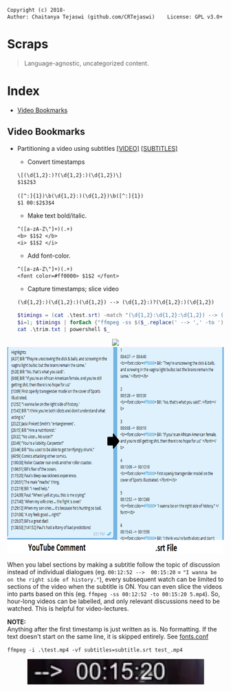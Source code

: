     Copyright (c) 2018-
    Author: Chaitanya Tejaswi (github.com/CRTejaswi)    License: GPL v3.0+

# Scraps
> Language-agnostic, uncategorized content.

# Index

- [Video Bookmarks](#video-bookmarks)


## Video Bookmarks

- Partitioning a video using subtitles
[[VIDEO]](https://www.youtube.com/watch?v=fLllS5sXpzw) [[SUBTITLES]](resources/test.srt) <br>
    - Convert timestamps
    ```
    \[(\d{1,2}:)?(\d{1,2}:)(\d{1,2})\]
    $1$2$3

    ([^:]{1})\b(\d{1,2}:)(\d{1,2})\b([^:]{1})
    $1 00:$2$3$4
    ```
    - Make text bold/italic.
    ```
    ^([a-zA-Z\"]+)(.+)
    <b> $1$2 </b>
    <i> $1$2 </i>
    ```

    - Add font-color.
    ```
    ^([a-zA-Z\"]+)(.+)
    <font color=#ff0000> $1$2 </font>
    ```

    - Capture timestamps; slice video
    ```
    (\d{1,2}:)(\d{1,2}:)(\d{1,2}) --> (\d{1,2}:)?(\d{1,2}:)(\d{1,2})
    ```
    ```powershell
    $timings = (cat .\test.srt) -match "(\d{1,2}:\d{1,2}:\d{1,2}) --> (\d{1,2}:\d{1,2}:\d{1,2})"
    $i=1; $timings | forEach {"ffmpeg -ss $($_.replace(' --> ',' -to ')) -i test.mp4 $i.mp4"; $i++} | Out-File -Encoding ascii trim.txt
    cat .\trim.txt | powershell $_
    ```

<center>
    <img src="resources/test.gif" height="480">
    <img src="resources/test.png" height="480">
</center>

When you label sections by making a subtitle follow the topic of discussion instead of individual dialogues (eg. `00:12:52 -->  00:15:20` = `"I wanna be on the right side of history."`), every subsequent watch can be limited to sections of the video when the subtitle is ON. You can even slice the videos into parts based on this (eg. `ffmpeg -ss 00:12:52 -to 00:15:20 5.mp4`). So, hour-long videos can be labelled, and only relevant discussions need to be watched. This is helpful for video-lectures.

__NOTE:__ <br>
Anything after the first timestamp is just written as is. No formatting. If the text doesn't start on the same line, it is skipped entirely. See [fonts.conf](https://http://ffmpeg.tv/fonts.conf)
```
ffmpeg -i .\test.mp4 -vf subtitles=subtitle.srt test_.mp4
```

<center><img src="resources/error1.png"></center>